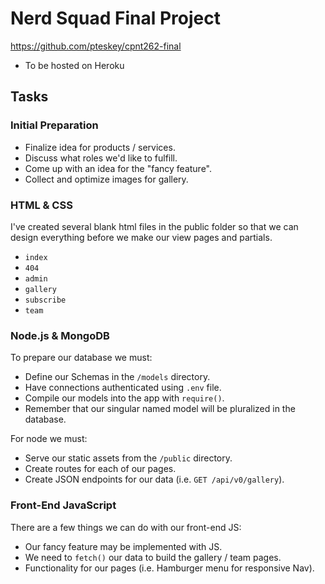 # Nerd Squad Final Project

https://github.com/pteskey/cpnt262-final
- To be hosted on Heroku

## Tasks

### Initial Preparation

- Finalize idea for products / services.
- Discuss what roles we'd like to fulfill.
- Come up with an idea for the "fancy feature".
- Collect and optimize images for gallery.

### **HTML & CSS**

I've created several blank html files in the public folder so that we can design everything before we make our view pages and partials.
- `index`
- `404`
- `admin`
- `gallery`
- `subscribe`
- `team`

### **Node.js & MongoDB**

To prepare our database we must:
- Define our Schemas in the `/models` directory.
- Have connections authenticated using `.env` file.
- Compile our models into the app with `require()`.
- Remember that our singular named model will be pluralized in the database.

For node we must:
- Serve our static assets from the `/public` directory.
- Create routes for each of our pages.
- Create JSON endpoints for our data (i.e. `GET /api/v0/gallery`).

### **Front-End JavaScript**

There are a few things we can do with our front-end JS:
- Our fancy feature may be implemented with JS.
- We need to `fetch()` our data to build the gallery / team pages.
- Functionality for our pages (i.e. Hamburger menu for responsive Nav).